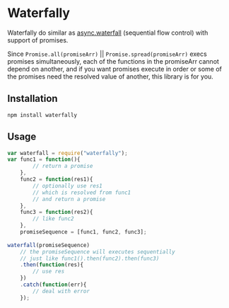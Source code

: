 # Waterfally
Waterfally do similar as [async.waterfall](https://github.com/caolan/async#waterfalltasks-callback) (sequential flow control) with support of promises. 

Since `Promise.all(promiseArr)` || `Promise.spread(promiseArr)` execs promises simultaneously, each of the functions in the promiseArr cannot depend on another, and if you want promises execute in order or some of the promises need the resolved value of another, this library is for you.

## Installation
`npm install waterfally`

## Usage
```javascript
var waterfall = require("waterfally");
var func1 = function(){
        // return a promise
    },
    func2 = function(res1){
        // optionally use res1 
        // which is resolved from func1 
        // and return a promise
    },
    func3 = function(res2){
        // like func2
    },
    promiseSequence = [func1, func2, func3];
    
waterfall(promiseSequence) 
    // the promiseSequence will executes sequentially
    // just like func1().then(func2).then(func3)
    .then(function(res){
        // use res
    })
    .catch(function(err){
        // deal with error
    });
```

